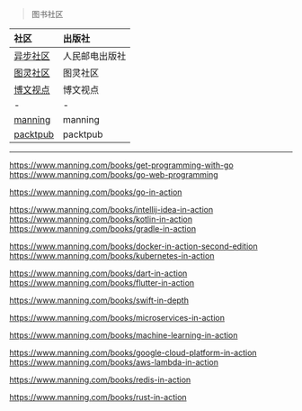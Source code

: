> 图书社区

|     社区     |    出版社   |
| :--------    | :------    |
| [异步社区](https://epubit.com/)             | 人民邮电出版社 |
| [图灵社区](http://www.ituring.com.cn/)      | 图灵社区 |
| [博文视点](http://www.broadview.com.cn/)    | 博文视点 |
|       -                                    |    -    |
| [manning](https://www.manning.com/)        | manning |
| [packtpub](https://www.packtpub.com/)      | packtpub |

---

https://www.manning.com/books/get-programming-with-go  
https://www.manning.com/books/go-web-programming  

https://www.manning.com/books/go-in-action  

https://www.manning.com/books/intellij-idea-in-action
https://www.manning.com/books/kotlin-in-action  
https://www.manning.com/books/gradle-in-action

https://www.manning.com/books/docker-in-action-second-edition
https://www.manning.com/books/kubernetes-in-action  

https://www.manning.com/books/dart-in-action  
https://www.manning.com/books/flutter-in-action

https://www.manning.com/books/swift-in-depth

https://www.manning.com/books/microservices-in-action

https://www.manning.com/books/machine-learning-in-action

https://www.manning.com/books/google-cloud-platform-in-action
https://www.manning.com/books/aws-lambda-in-action

https://www.manning.com/books/redis-in-action

https://www.manning.com/books/rust-in-action